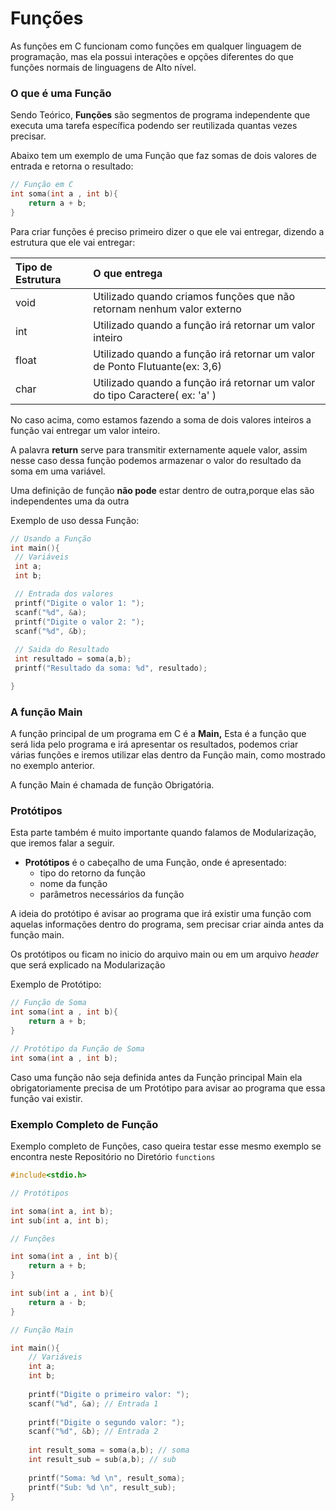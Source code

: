 # Funções

As funções em C funcionam como funções em qualquer linguagem de programação, mas ela possui interações e opções diferentes do que funções normais de linguagens de Alto nível.

### O que é uma Função

Sendo Teórico, **Funções** são segmentos de programa independente que executa uma tarefa específica podendo ser reutilizada quantas vezes precisar.

Abaixo tem um exemplo de uma Função que faz somas de dois valores de entrada e retorna o resultado:

```c
// Função em C
int soma(int a , int b){
    return a + b;
}
```

Para criar funções é preciso primeiro dizer o que ele vai entregar, dizendo a estrutura que ele  vai entregar:

| Tipo de Estrutura | O que entrega |
| :--- | :--- |
| void | Utilizado quando criamos funções que não retornam nenhum valor externo |
| int | Utilizado quando a função irá retornar um valor inteiro |
| float | Utilizado quando a função irá retornar um valor de Ponto Flutuante\(ex: 3,6\) |
| char | Utilizado quando a função irá retornar um valor do tipo Caractere\( ex: 'a' \) |

No caso acima, como estamos fazendo a soma de dois valores inteiros a função vai entregar um valor inteiro.

A palavra **return** serve para transmitir externamente aquele valor, assim nesse caso dessa função podemos armazenar o valor do resultado da soma em uma variável.

Uma definição de função **não pode** estar dentro de outra,porque elas são independentes uma da outra

Exemplo de uso dessa Função:

```c
// Usando a Função
int main(){
 // Variáveis
 int a;
 int b;

 // Entrada dos valores
 printf("Digite o valor 1: ");
 scanf("%d", &a);
 printf("Digite o valor 2: ");
 scanf("%d", &b);
 
 // Saida do Resultado
 int resultado = soma(a,b);
 printf("Resultado da soma: %d", resultado);  

}
```

### A função Main

A função principal de um programa em C é a **Main,** Esta é a função que será lida pelo programa e irá apresentar os resultados, podemos criar várias funções e iremos utilizar elas dentro da Função main, como mostrado no exemplo anterior.

A função Main é chamada de função Obrigatória.

### Protótipos

Esta parte também é muito importante quando falamos de Modularização, que iremos falar a seguir.

* **Protótipos** é o cabeçalho de uma Função, onde é apresentado:
  * tipo do retorno da função
  * nome da função
  * parâmetros necessários da função

A ideia do protótipo é avisar ao programa que irá existir uma função com aquelas informações dentro do programa, sem precisar criar ainda antes da função main.

Os protótipos ou ficam no inicio do arquivo main ou em um arquivo _header_ que será explicado na Modularização

Exemplo de Protótipo:

```c
// Função de Soma
int soma(int a , int b){
    return a + b;
}

// Protótipo da Função de Soma
int soma(int a , int b);
```

Caso uma função não seja definida antes da Função principal Main ela obrigatoriamente precisa de um Protótipo para avisar ao programa que essa função vai existir.

### Exemplo Completo de Função

Exemplo completo de Funções, caso queira testar esse mesmo exemplo se encontra neste Repositório no Diretório `functions`

```c
#include<stdio.h>

// Protótipos

int soma(int a, int b);
int sub(int a, int b);

// Funções

int soma(int a , int b){
    return a + b;
}

int sub(int a , int b){
    return a - b;
}

// Função Main

int main(){
    // Variáveis
    int a;
    int b;
    
    printf("Digite o primeiro valor: ");
    scanf("%d", &a); // Entrada 1
    
    printf("Digite o segundo valor: ");
    scanf("%d", &b); // Entrada 2
    
    int result_soma = soma(a,b); // soma
    int result_sub = sub(a,b); // sub
    
    printf("Soma: %d \n", result_soma);
    printf("Sub: %d \n", result_sub);
}
```

